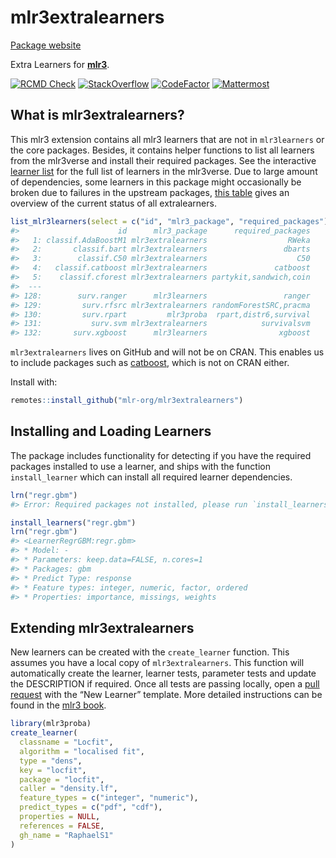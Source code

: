 
# mlr3extralearners

[Package website](https://mlr3extralearners.mlr-org.com/)

Extra Learners for **[mlr3](https://github.com/mlr-org/mlr3/)**.

<!-- badges: start -->

[![RCMD Check](https://github.com/mlr-org/mlr3extralearners/actions/workflows/rcmdcheck.yml/badge.svg)](https://github.com/mlr-org/mlr3extralearners/actions/workflows/rcmdcheck.yml)
[![StackOverflow](https://img.shields.io/badge/stackoverflow-mlr3-orange.svg)](https://stackoverflow.com/questions/tagged/mlr3)
[![CodeFactor](https://www.codefactor.io/repository/github/mlr-org/mlr3extralearners/badge)](https://www.codefactor.io/repository/github/mlr-org/mlr3extralearners)
[![Mattermost](https://img.shields.io/badge/chat-mattermost-orange.svg)](https://lmmisld-lmu-stats-slds.srv.mwn.de/mlr_invite/)
<!-- badges: end -->

## What is mlr3extralearners?

This mlr3 extension contains all mlr3 learners that are not in
`mlr3learners` or the core packages. 
Besides, it contains helper functions to list all learners from the mlr3verse and
install their required packages. See the interactive
[learner list](https://mlr3extralearners.mlr-org.com/articles/learners/list_learners.html)
for the full list of learners in the mlr3verse. Due to large amount of dependencies, some 
learners in this package might occasionally be broken due to failures in the upstream packages, 
[this table](https://mlr3extralearners.mlr-org.com/articles/learners/test_overview.html) gives an overview
of the current status of all extralearners.


``` r
list_mlr3learners(select = c("id", "mlr3_package", "required_packages"))
#>                      id      mlr3_package      required_packages
#>   1: classif.AdaBoostM1 mlr3extralearners                  RWeka
#>   2:       classif.bart mlr3extralearners                 dbarts
#>   3:        classif.C50 mlr3extralearners                    C50
#>   4:   classif.catboost mlr3extralearners               catboost
#>   5:    classif.cforest mlr3extralearners partykit,sandwich,coin
#>  ---
#> 128:        surv.ranger      mlr3learners                 ranger
#> 129:         surv.rfsrc mlr3extralearners randomForestSRC,pracma
#> 130:         surv.rpart         mlr3proba  rpart,distr6,survival
#> 131:           surv.svm mlr3extralearners            survivalsvm
#> 132:       surv.xgboost      mlr3learners                xgboost
```

`mlr3extralearners` lives on GitHub and will not be on CRAN. This enables us to include packages such 
as [catboost](https://catboost.ai/), which is not on CRAN either. 

Install with:

``` r
remotes::install_github("mlr-org/mlr3extralearners")
```

## Installing and Loading Learners

The package includes functionality for detecting if you have the
required packages installed to use a learner, and ships with the
function `install_learner` which can install all required learner
dependencies.

``` r
lrn("regr.gbm")
#> Error: Required packages not installed, please run `install_learners("regr.gbm")`.
```

``` r
install_learners("regr.gbm")
lrn("regr.gbm")
#> <LearnerRegrGBM:regr.gbm>
#> * Model: -
#> * Parameters: keep.data=FALSE, n.cores=1
#> * Packages: gbm
#> * Predict Type: response
#> * Feature types: integer, numeric, factor, ordered
#> * Properties: importance, missings, weights
```

## Extending mlr3extralearners

New learners can be created with the `create_learner` function. This
assumes you have a local copy of `mlr3extralearners`. This function will
automatically create the learner, learner tests, parameter tests and 
update the DESCRIPTION if required. Once
all tests are passing locally, open a [pull
request](https://github.com/mlr-org/mlr3extralearners/pulls) with the
“New Learner” template. More detailed instructions can be found in 
the [mlr3 book](https://mlr3book.mlr-org.com/extending.html).

``` r
library(mlr3proba)
create_learner(
  classname = "Locfit",
  algorithm = "localised fit",
  type = "dens",
  key = "locfit",
  package = "locfit",
  caller = "density.lf",
  feature_types = c("integer", "numeric"),
  predict_types = c("pdf", "cdf"),
  properties = NULL,
  references = FALSE,
  gh_name = "RaphaelS1"
)

```
